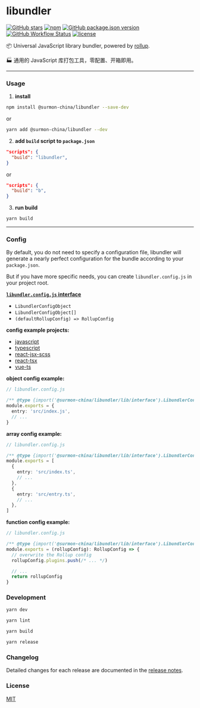 # libundler

[![GitHub stars](https://img.shields.io/github/stars/surmon-china/libundler.svg?style=for-the-badge)](https://github.com/surmon-china/libundler/stargazers)
[![npm](https://img.shields.io/npm/v/@surmon-china/libundler?color=c7343a&label=npm&style=for-the-badge)](https://www.npmjs.com/package/@surmon-china/libundler)
[![GitHub package.json version](https://img.shields.io/github/package-json/v/surmon-china/libundler?color=1074e7&label=GPR&style=for-the-badge)](https://github.com/surmon-china/libundler/packages/913524)
[![GitHub Workflow Status](https://img.shields.io/github/workflow/status/surmon-china/libundler/Publish?label=publish&style=for-the-badge)](https://github.com/surmon-china/libundler/actions?query=workflow%3APublish)
[![license](https://img.shields.io/github/license/mashape/apistatus.svg?style=for-the-badge)](https://github.com/surmon-china/libundler/blob/master/LICENSE)

📦 Universal JavaScript library bundler, powered by [rollup](https://github.com/rollup).

🏭 通用的 JavaScript 库打包工具，零配置、开箱即用。

---

### Usage

1. **install**

```bash
npm install @surmon-china/libundler --save-dev
```

or

```bash
yarn add @surmon-china/libundler --dev
```

2. **add `build` script to `package.json`**

```json
"scripts": {
  "build": "libundler",
}
```

or

```json
"scripts": {
  "build": "b",
}
```

3. **run build**

```bash
yarn build
```

---

### Config

By default, you do not need to specify a configuration file, libundler will generate a nearly perfect configuration for the bundle according to your `package.json`.

But if you have more specific needs, you can create `libundler.config.js` in your project root.

[**`libundler.config.js` interface**](https://github.com/surmon-china/libundler/blob/main/src/interface.ts)

- `LibundlerConfigObject`
- `LibundlerConfigObject[]`
- `(defaultRollupConfig) => RollupConfig`

**config example projects:**

- [javascript](https://github.com/surmon-china/libundler/tree/main/tests/javascript)
- [typescript](https://github.com/surmon-china/libundler/tree/main/tests/typescript)
- [react-jsx-scss](https://github.com/surmon-china/libundler/tree/main/tests/react-jsx-scss)
- [react-tsx](https://github.com/surmon-china/libundler/tree/main/tests/react-tsx)
- [vue-ts](https://github.com/surmon-china/libundler/tree/main/tests/vue-ts)

**object config example:**

```ts
// libundler.config.js

/** @type {import('@surmon-china/libundler/lib/interface').LibundlerConfigObject} */
module.exports = {
  entry: 'src/index.js',
  // ...
}
```

**array config example:**

```ts
// libundler.config.js

/** @type {import('@surmon-china/libundler/lib/interface').LibundlerConfigArray} */
module.exports = [
  {
    entry: 'src/index.ts',
    // ...
  },
  {
    entry: 'src/entry.ts',
    // ...
  },
]
```

**function config example:**

```ts
// libundler.config.js

/** @type {import('@surmon-china/libundler/lib/interface').LibundlerConfigFn} */
module.exports = (rollupConfig): RollupConfig => {
  // overwrite the Rollup config
  rollupConfig.plugins.push(/* ... */)

  // ...
  return rollupConfig
}
```

### Development

```bash
yarn dev

yarn lint

yarn build

yarn release
```

### Changelog

Detailed changes for each release are documented in the [release notes](https://github.com/surmon-china/libundler/blob/main/CHANGELOG.md).

### License

[MIT](https://github.com/surmon-china/libundler/blob/main/LICENSE)
